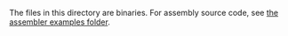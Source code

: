 The files in this directory are binaries.  For assembly source code,
see [the assembler examples folder](../assembler/examples).
